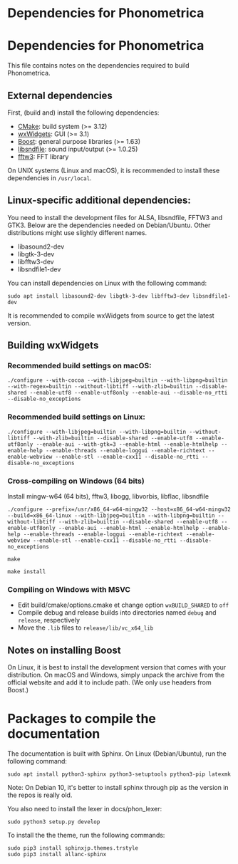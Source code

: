 Dependencies for Phonometrica
=============================

# Dependencies for Phonometrica

This file contains notes on the dependencies required to build Phonometrica.


## External dependencies

First, (build and) install the following dependencies:

- [CMake](http://www.cmake.org): build system (>= 3.12) 
- [wxWidgets](http://www.wxwidgets.org): GUI (>= 3.1)
- [Boost](http://www.boost.org): general purpose libraries (>= 1.63) 
- [libsndfile](http://www.mega-nerd.com/libsndfile/): sound input/output (>= 1.0.25)
- [fftw3](http://www.fttw.org): FFT library

On UNIX systems (Linux and macOS), it is recommended to install these dependencies in `/usr/local`.

## Linux-specific additional dependencies:

You need to install the development files for ALSA, libsndfile, FFTW3 and GTK3. Below are the dependencies needed on Debian/Ubuntu. Other distributions might use slightly different names. 

* libasound2-dev
* libgtk-3-dev
* libfftw3-dev
* libsndfile1-dev


You can install dependencies on Linux with the following command:

```
sudo apt install libasound2-dev libgtk-3-dev libfftw3-dev libsndfile1-dev
```

It is recommended to compile wxWidgets from source to get the latest version.


## Building wxWidgets 


### Recommended build settings on macOS:

```
./configure --with-cocoa --with-libjpeg=builtin --with-libpng=builtin --with-regex=builtin --without-libtiff --with-zlib=builtin --disable-shared --enable-utf8 --enable-utf8only --enable-aui --disable-no_rtti --disable-no_exceptions
```

### Recommended build settings on Linux: 

```
./configure --with-libjpeg=builtin --with-libpng=builtin --without-libtiff --with-zlib=builtin --disable-shared --enable-utf8 --enable-utf8only --enable-aui --with-gtk=3 --enable-html --enable-htmlhelp --enable-help --enable-threads --enable-loggui --enable-richtext --enable-webview --enable-stl --enable-cxx11 --disable-no_rtti --disable-no_exceptions
```

### Cross-compiling on Windows (64 bits)

Install mingw-w64 (64 bits), fftw3, libogg, libvorbis, libflac, libsndfile

```
./configure --prefix=/usr/x86_64-w64-mingw32 --host=x86_64-w64-mingw32 --build=x86_64-linux --with-libjpeg=builtin --with-libpng=builtin --without-libtiff --with-zlib=builtin --disable-shared --enable-utf8 --enable-utf8only --enable-aui --enable-html --enable-htmlhelp --enable-help --enable-threads --enable-loggui --enable-richtext --enable-webview --enable-stl --enable-cxx11 --disable-no_rtti --disable-no_exceptions

make

make install
```

### Compiling on Windows with MSVC

- Edit build/cmake/options.cmake et change option `wxBUILD_SHARED` to `off`
- Compile debug and release builds into directories named `debug` and `release`, respectively
- Move the `.lib` files to `release/lib/vc_x64_lib`


## Notes on installing Boost

On Linux, it is best to install the development version that comes with your distribution. On macOS and Windows, simply unpack the archive from the official website and add it to include path. (We only use headers from Boost.)


# Packages to compile the documentation

The documentation is built with Sphinx. On Linux (Debian/Ubuntu), run the following command:


`sudo apt install python3-sphinx python3-setuptools python3-pip latexmk`

Note: On Debian 10, it's better to install sphinx through pip as the version in the repos is really old.

You also need to install the lexer in docs/phon_lexer:

`sudo python3 setup.py develop`

To install the the theme, run the following commands:

```
sudo pip3 install sphinxjp.themes.trstyle
sudo pip3 install allanc-sphinx
```
